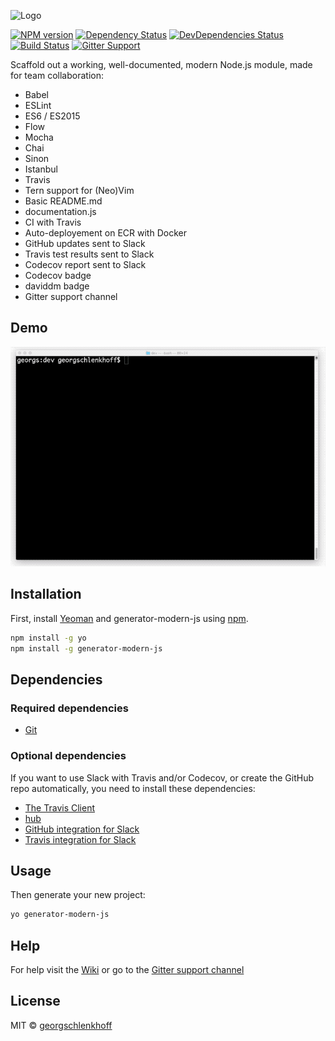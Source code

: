 ![Logo]

[![NPM version][npm-image]][npm-url] [![Dependency Status][daviddm-image]][daviddm-url] [![DevDependencies Status][daviddm-dev-image]][daviddm-dev-url] [![Build Status][build-status]][build-url] [![Gitter Support][gitter-image]][gitter-url]

Scaffold out a working, well-documented, modern Node.js module, made for team collaboration:

* Babel
* ESLint
* ES6 / ES2015
* Flow
* Mocha
* Chai
* Sinon
* Istanbul
* Travis
* Tern support for (Neo)Vim
* Basic README.md
* documentation.js
* CI with Travis
* Auto-deployement on ECR with Docker
* GitHub updates sent to Slack
* Travis test results sent to Slack
* Codecov report sent to Slack
* Codecov badge
* daviddm badge
* Gitter support channel

## Demo

![Demo][demo-image]

## Installation

First, install [Yeoman](http://yeoman.io) and generator-modern-js using [npm](https://www.npmjs.com/).

```bash
npm install -g yo
npm install -g generator-modern-js
```

## Dependencies
### Required dependencies
* [Git](https://github.com/georgschlenkhoff/generator-modern-js/wiki/1.-Installing-dependencies#git)

### Optional dependencies

If you want to use Slack with Travis and/or Codecov, or create the GitHub repo automatically, you need to install these dependencies:

* [The Travis Client](https://github.com/georgschlenkhoff/generator-modern-js/wiki/1.-Installing-dependencies#travis)
* [hub](https://github.com/georgschlenkhoff/generator-modern-js/wiki/1.-Installing-dependencies#hub)
* [GitHub integration for Slack](https://github.com/georgschlenkhoff/generator-modern-js/wiki/2.-Slack-token-for-GitHub)
* [Travis integration for Slack](https://github.com/georgschlenkhoff/generator-modern-js/wiki/4.-Slack-Webhook-for-Travis)

## Usage

Then generate your new project:

```bash
yo generator-modern-js
```

## Help

For help visit the [Wiki] or go to the [Gitter support channel][gitter-url]

## License

MIT © [georgschlenkhoff](https://github.com/georgschlenkhoff)

[Logo]: https://raw.githubusercontent.com/georgschlenkhoff/generator-modern-js/master/logo.png
[Wiki]: https://github.com/georgschlenkhoff/generator-modern-js/wiki
[demo-image]: demo.gif
[npm-image]: https://badge.fury.io/js/generator-modern-js.svg
[npm-url]: https://npmjs.org/package/generator-modern-js
[daviddm-image]: https://david-dm.org/georgschlenkhoff/generator-modern-js.svg?theme=shields.io
[daviddm-url]: https://david-dm.org/georgschlenkhoff/generator-modern-js
[daviddm-dev-image]: https://david-dm.org/georgschlenkhoff/generator-modern-js/dev-status.svg
[daviddm-dev-url]: https://david-dm.org/georgschlenkhoff/generator-modern-js?type=dev
[build-status]: https://travis-ci.org/georgschlenkhoff/generator-modern-js.svg?branch=master
[build-url]: https://travis-ci.org/georgschlenkhoff/generator-modern-js
[gitter-image]: https://badges.gitter.im/generator-modern-js.png
[gitter-url]: https://gitter.im/generator-modern-js/support
